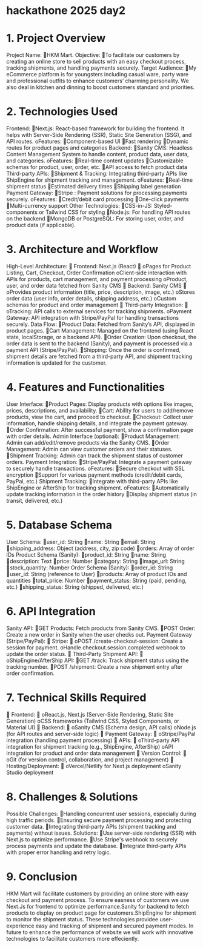 # hackathone 2025 day2
# 1. Project Overview
Project Name:
HKM Mart.
Objective:
To facilitate  our customers  by creating an online store to sell products with an easy checkout process, tracking shipments, and handling payments securely.
Target Audience:
My eCommerce platform is for youngsters including casual ware, party ware and professional outfits to enhance customers’ charming personality. We also deal in kitchen and dinning to boost customers standard and  priorities.


# 2. Technologies Used
Frontend:
Next.js: React-based framework for building the frontend. It helps with Server-Side Rendering (SSR), Static Site Generation (SSG), and API routes.
oFeatures:
Component-based UI
Fast rendering
Dynamic routes for product pages and categories
Backend:
Sanity CMS: Headless Content Management System to handle content, product data, user data, and categories.
oFeatures:
Real-time content updates
Customizable schemas for product, user, order, etc.
API access to fetch product data
Third-party APIs:
Shipment & Tracking: Integrating third-party APIs like ShipEngine for shipment tracking and management.
oFeatures:
Real-time shipment status
Estimated delivery times
Shipping label generation
Payment Gateway:
Stripe : Payment solutions for processing payments securely.
oFeatures:
Credit/debit card processing
One-click payments
Multi-currency support
Other Technologies:
CSS-in-JS: Styled-components or Tailwind CSS for styling
Node.js: For handling API routes on the backend
MongoDB or PostgreSQL: For storing user, order, and product data (if applicable).



# 3. Architecture and Workflow
High-Level Architecture:

Frontend: Next.js (React)

oPages for Product Listing, Cart, Checkout, Order Confirmation
oClient-side interaction with APIs for products, cart management, and payment processing
oProduct, user, and order data fetched from Sanity CMS

Backend: Sanity CMS

oProvides product information (title, price, description, image, etc.)
oStores order data (user info, order details, shipping address, etc.)
oCustom schemas for product and order management

Third-party Integration:

oTracking: API calls to external services for tracking shipments.
oPayment Gateway: API integration with Stripe/PayPal for handling transactions securely.
Data Flow:
Product Data: Fetched from Sanity’s API, displayed in product pages.
Cart Management: Managed on the frontend (using React state, localStorage, or a backend API).
Order Creation: Upon checkout, the order data is sent to the backend (Sanity), and payment is processed via a payment API (Stripe/PayPal).
Shipping: Once the order is confirmed, shipment details are fetched from a third-party API, and shipment tracking information is updated for the customer.

# 4. Features and Functionalities
User Interface:
Product Pages: Display products with options like images, prices, descriptions, and availability.
Cart: Ability for users to add/remove products, view the cart, and proceed to checkout.
Checkout: Collect user information, handle shipping details, and integrate the payment gateway.
Order Confirmation: After successful payment, show a confirmation page with order details.
Admin Interface (optional):
Product Management: Admin can add/edit/remove products via the Sanity CMS.
Order Management: Admin can view customer orders and their statuses.
Shipment Tracking: Admin can track the shipment status of customer orders.
Payment Integration:
Stripe/PayPal: Integrate a payment gateway to securely handle transactions.
oFeatures:
Secure checkout with SSL encryption
Support for various payment methods (credit/debit cards, PayPal, etc.)
Shipment Tracking:
Integrate with third-party APIs like ShipEngine or AfterShip for tracking shipment.
oFeatures:
Automatically update tracking information in the order history
Display shipment status (in transit, delivered, etc.)

# 5. Database Schema
User Schema:
user_id: String
name: String
email: String
shipping_address: Object (address, city, zip code)
orders: Array of order IDs
Product Schema (Sanity):
product_id: String
name: String
description: Text
price: Number
category: String
image_url: String
stock_quantity: Number
Order Schema (Sanity):
order_id: String
user_id: String (reference to User)
products: Array of product IDs and quantities
total_price: Number
payment_status: String (paid, pending, etc.)
shipping_status: String (shipped, delivered, etc.)

# 6. API Integration
Sanity API:
GET Products: Fetch products from Sanity CMS.
POST Order: Create a new order in Sanity when the user checks out.
Payment Gateway (Stripe/PayPal):

Stripe:

oPOST /create-checkout-session: Create a session for payment.
oHandle checkout.session.completed webhook to update the order status.

Third-Party Shipment API:

oShipEngine/AfterShip API:
GET /track: Track shipment status using the tracking number.
POST /shipment: Create a new shipment entry after order confirmation.

# 7. Technical Skills Required

Frontend:

oReact.js, Next.js (Server-Side Rendering, Static Site Generation)
oCSS frameworks (Tailwind CSS, Styled Components, or Material UI)

Backend:

oSanity CMS (Schema design, API calls)
oNode.js (for API routes and server-side logic)

Payment Gateway:

oStripe/PayPal integration (handling payment processing)

APIs:

oThird-party API integration for shipment tracking (e.g., ShipEngine, AfterShip)
oAPI integration for product and order data management

Version Control:

oGit (for version control, collaboration, and project management)

Hosting/Deployment:

oVercel/Netlify for Next.js deployment
oSanity Studio deployment

# 8. Challenges & Solutions
Possible Challenges:
Handling concurrent user sessions, especially during high traffic periods.
Ensuring secure payment processing and protecting customer data.
Integrating third-party APIs (shipment tracking and payments) without issues.
Solutions:
Use server-side rendering (SSR) with Next.js to optimize performance.
Use Stripe's webhook to securely process payments and update the database.
Integrate third-party APIs with proper error handling and retry logic.

# 9. Conclusion
HKM Mart will facilitate customers by providing an online store with easy checkout and payment process. To ensure easness of customers we use Next.Js for frontend to optimize performance.Sanity for backend to fetch products to display on product page for customers.ShipEngine for shipment to monitor the shipment status. These technologies providee user-experience  easy and tracking of shipment and secured payment modes.
In future to enhance the performance of website we will work with innovative technologies to facilitate customers more effeciently.
